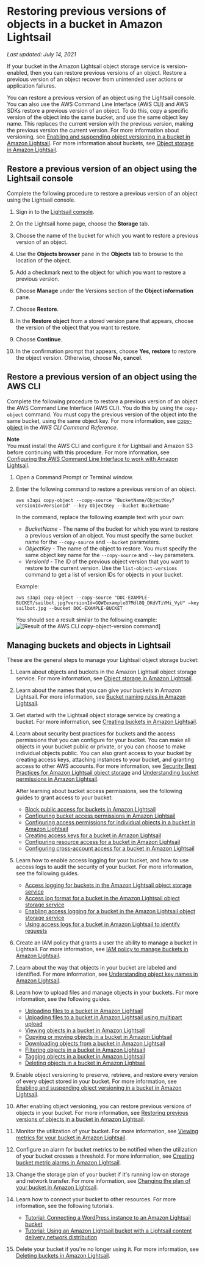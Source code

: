 # Restoring previous versions of objects in a bucket in Amazon Lightsail<a name="amazon-lightsail-restoring-bucket-object-versions"></a>

 *Last updated: July 14, 2021* 

If your bucket in the Amazon Lightsail object storage service is version\-enabled, then you can restore previous versions of an object\. Restore a previous version of an object recover from unintended user actions or application failures\.

You can restore a previous version of an object using the Lightsail console\. You can also use the AWS Command Line Interface \(AWS CLI\) and AWS SDKs restore a previous version of an object\. To do this, copy a specific version of the object into the same bucket, and use the same object key name\. This replaces the current version with the previous version, making the previous version the current version\. For more information about versioning, see [Enabling and suspending object versioning in a bucket in Amazon Lightsail](amazon-lightsail-managing-bucket-object-versioning.md)\. For more information about buckets, see [Object storage in Amazon Lightsail](buckets-in-amazon-lightsail.md)\.

## Restore a previous version of an object using the Lightsail console<a name="restore-previous-object-version-lightsail-console"></a>

Complete the following procedure to restore a previous version of an object using the Lightsail console\.

1. Sign in to the [Lightsail console](https://lightsail.aws.amazon.com/)\.

1. On the Lightsail home page, choose the **Storage** tab\.

1. Choose the name of the bucket for which you want to restore a previous version of an object\.

1. Use the **Objects browser** pane in the **Objects** tab to browse to the location of the object\.

1. Add a checkmark next to the object for which you want to restore a previous version\.

1. Choose **Manage** under the Versions section of the **Object information** pane\.

1. Choose **Restore**\.

1. In the **Restore object** from a stored version pane that appears, choose the version of the object that you want to restore\.

1. Choose **Continue**\.

1. In the confirmation prompt that appears, choose **Yes, restore** to restore the object version\. Otherwise, choose **No, cancel**\.

## Restore a previous version of an object using the AWS CLI<a name="restore-previous-object-version-aws-cli"></a>

Complete the following procedure to restore a previous version of an object the AWS Command Line Interface \(AWS CLI\)\. You do this by using the `copy-object` command\. You must copy the previous version of the object into the same bucket, using the same object key\. For more information, see [copy\-object](https://docs.aws.amazon.com/cli/latest/reference/s3api/copy-object.html) in the *AWS CLI Command Reference*\.

**Note**  
You must install the AWS CLI and configure it for Lightsail and Amazon S3 before continuing with this procedure\. For more information, see [Configuring the AWS Command Line Interface to work with Amazon Lightsail](lightsail-how-to-set-up-and-configure-aws-cli.md)\.

1. Open a Command Prompt or Terminal window\.

1. Enter the following command to restore a previous version of an object\.

   ```
   aws s3api copy-object --copy-source "BucketName/ObjectKey?versionId=VersionId" --key ObjectKey --bucket BucketName
   ```

   In the command, replace the following example text with your own:
   + *BucketName* \- The name of the bucket for which you want to restore a previous version of an object\. You must specify the same bucket name for the `--copy-source` and `--bucket` parameters\.
   + *ObjectKey* \- The name of the object to restore\. You must specify the same object key name for the `--copy-source` and `--key` parameters\.
   + *VersionId* \- The ID of the previous object version that you want to restore to the current version\. Use the `list-object-versions` command to get a list of version IDs for objects in your bucket\.

   Example:

   ```
   aws s3api copy-object --copy-source "DOC-EXAMPLE-BUCKET/sailbot.jpg?versionId=GQWEexample87Mdl8Q_DKdVTiVMi_VyU" –key sailbot.jpg --bucket DOC-EXAMPLE-BUCKET
   ```

   You should see a result similar to the following example:  
![\[Result of the AWS CLI copy-object-version command\]](https://d9yljz1nd5001.cloudfront.net/en_us/f1c62fa5316bf1df017e7afb5a0e0a21/images/amazon-lightsail-s3api-copy-object-version-result.png)

## Managing buckets and objects in Lightsail<a name="restoring-versions-managing-buckets-and-objects"></a>

These are the general steps to manage your Lightsail object storage bucket:

1. Learn about objects and buckets in the Amazon Lightsail object storage service\. For more information, see [Object storage in Amazon Lightsail](buckets-in-amazon-lightsail.md)\.

1. Learn about the names that you can give your buckets in Amazon Lightsail\. For more information, see [Bucket naming rules in Amazon Lightsail](bucket-naming-rules-in-amazon-lightsail.md)\.

1. Get started with the Lightsail object storage service by creating a bucket\. For more information, see [Creating buckets in Amazon Lightsail](amazon-lightsail-creating-buckets.md)\.

1. Learn about security best practices for buckets and the access permissions that you can configure for your bucket\. You can make all objects in your bucket public or private, or you can choose to make individual objects public\. You can also grant access to your bucket by creating access keys, attaching instances to your bucket, and granting access to other AWS accounts\. For more information, see [Security Best Practices for Amazon Lightsail object storage](amazon-lightsail-bucket-security-best-practices.md) and [Understanding bucket permissions in Amazon Lightsail](amazon-lightsail-understanding-bucket-permissions.md)\.

   After learning about bucket access permissions, see the following guides to grant access to your bucket:
   + [Block public access for buckets in Amazon Lightsail](amazon-lightsail-block-public-access-for-buckets.md)
   + [Configuring bucket access permissions in Amazon Lightsail](amazon-lightsail-configuring-bucket-permissions.md)
   + [Configuring access permissions for individual objects in a bucket in Amazon Lightsail](amazon-lightsail-configuring-individual-object-access.md)
   + [Creating access keys for a bucket in Amazon Lightsail](amazon-lightsail-creating-bucket-access-keys.md)
   + [Configuring resource access for a bucket in Amazon Lightsail](amazon-lightsail-configuring-bucket-resource-access.md)
   + [Configuring cross\-account access for a bucket in Amazon Lightsail](amazon-lightsail-configuring-bucket-cross-account-access.md)

1. Learn how to enable access logging for your bucket, and how to use access logs to audit the security of your bucket\. For more information, see the following guides\.
   + [Access logging for buckets in the Amazon Lightsail object storage service](amazon-lightsail-bucket-access-logs.md)
   + [Access log format for a bucket in the Amazon Lightsail object storage service](amazon-lightsail-bucket-access-log-format.md)
   + [Enabling access logging for a bucket in the Amazon Lightsail object storage service](amazon-lightsail-enabling-bucket-access-logs.md)
   + [Using access logs for a bucket in Amazon Lightsail to identify requests](amazon-lightsail-using-bucket-access-logs.md)

1. Create an IAM policy that grants a user the ability to manage a bucket in Lightsail\. For more information, see [IAM policy to manage buckets in Amazon Lightsail](amazon-lightsail-bucket-management-policies.md)\.

1. Learn about the way that objects in your bucket are labeled and identified\. For more information, see [Understanding object key names in Amazon Lightsail](understanding-bucket-object-key-names-in-amazon-lightsail.md)\.

1. Learn how to upload files and manage objects in your buckets\. For more information, see the following guides\.
   + [Uploading files to a bucket in Amazon Lightsail](amazon-lightsail-uploading-files-to-a-bucket.md)
   + [Uploading files to a bucket in Amazon Lightsail using multipart upload](amazon-lightsail-uploading-files-to-a-bucket-using-multipart-upload.md)
   + [Viewing objects in a bucket in Amazon Lightsail](amazon-lightsail-viewing-objects-in-a-bucket.md)
   + [Copying or moving objects in a bucket in Amazon Lightsail](amazon-lightsail-copying-moving-bucket-objects.md)
   + [Downloading objects from a bucket in Amazon Lightsail](amazon-lightsail-downloading-bucket-objects.md)
   + [Filtering objects in a bucket in Amazon Lightsail](amazon-lightsail-filtering-bucket-objects.md)
   + [Tagging objects in a bucket in Amazon Lightsail](amazon-lightsail-tagging-bucket-objects.md)
   + [Deleting objects in a bucket in Amazon Lightsail](amazon-lightsail-deleting-bucket-objects.md)

1. Enable object versioning to preserve, retrieve, and restore every version of every object stored in your bucket\. For more information, see [Enabling and suspending object versioning in a bucket in Amazon Lightsail](amazon-lightsail-managing-bucket-object-versioning.md)\.

1. After enabling object versioning, you can restore previous versions of objects in your bucket\. For more information, see [Restoring previous versions of objects in a bucket in Amazon Lightsail](#amazon-lightsail-restoring-bucket-object-versions)\.

1. Monitor the utilization of your bucket\. For more information, see [Viewing metrics for your bucket in Amazon Lightsail](amazon-lightsail-viewing-bucket-metrics.md)\.

1. Configure an alarm for bucket metrics to be notified when the utilization of your bucket crosses a threshold\. For more information, see [Creating bucket metric alarms in Amazon Lightsail](amazon-lightsail-adding-bucket-metric-alarms.md)\.

1. Change the storage plan of your bucket if it's running low on storage and network transfer\. For more information, see [Changing the plan of your bucket in Amazon Lightsail](amazon-lightsail-changing-bucket-plans.md)\.

1. Learn how to connect your bucket to other resources\. For more information, see the following tutorials\.
   + [Tutorial: Connecting a WordPress instance to an Amazon Lightsail bucket](amazon-lightsail-connecting-buckets-to-wordpress.md)
   + [Tutorial: Using an Amazon Lightsail bucket with a Lightsail content delivery network distribution](amazon-lightsail-using-distributions-with-buckets.md)

1. Delete your bucket if you're no longer using it\. For more information, see [Deleting buckets in Amazon Lightsail](amazon-lightsail-deleting-buckets.md)\.